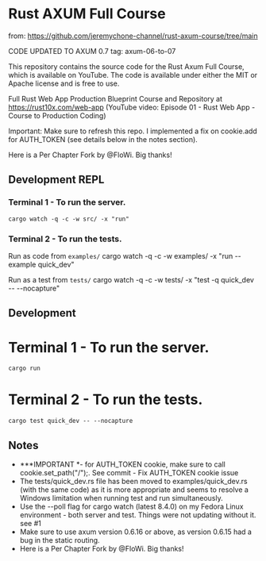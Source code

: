 # Rust AXUM Full Course
from: https://github.com/jeremychone-channel/rust-axum-course/tree/main

CODE UPDATED TO AXUM 0.7 tag: axum-06-to-07

This repository contains the source code for the Rust Axum Full Course, which is available on YouTube. The code is available under either the MIT or Apache license and is free to use.

Full Rust Web App Production Blueprint Course and Repository at https://rust10x.com/web-app (YouTube video: Episode 01 - Rust Web App - Course to Production Coding)

Important: Make sure to refresh this repo. I implemented a fix on cookie.add for AUTH_TOKEN (see details below in the notes section).

Here is a Per Chapter Fork by @FloWi. Big thanks!

## Development REPL
### Terminal 1 - To run the server.
    cargo watch -q -c -w src/ -x "run"

### Terminal 2 - To run the tests.
Run as code from `examples/` 
    cargo watch -q -c -w examples/ -x "run --example quick_dev"

Run as a test from `tests/`
    cargo watch -q -c -w tests/ -x "test -q quick_dev -- --nocapture"

## Development
# Terminal 1 - To run the server.
    cargo run

# Terminal 2 - To run the tests.
    cargo test quick_dev -- --nocapture

## Notes

- ***IMPORTANT *- for AUTH_TOKEN cookie, make sure to call cookie.set_path("/");. See commit - Fix AUTH_TOKEN cookie issue
- The tests/quick_dev.rs file has been moved to examples/quick_dev.rs (with the same code) as it is more appropriate and seems to resolve a Windows limitation when running test and run simultaneously.
- Use the --poll flag for cargo watch (latest 8.4.0) on my Fedora Linux environment - both server and test. Things were not updating without it. see #1
- Make sure to use axum version 0.6.16 or above, as version 0.6.15 had a bug in the static routing.
- Here is a Per Chapter Fork by @FloWi. Big thanks!

